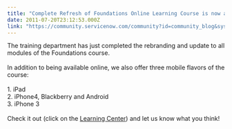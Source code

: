 ```yaml
---
title: "Complete Refresh of Foundations Online Learning Course is now available"
date: 2011-07-20T23:12:53.000Z
link: "https://community.servicenow.com/community?id=community_blog&sys_id=68ccee25dbd0dbc01dcaf3231f96196d"
---
```

<p>The training department has just completed the rebranding and update to all modules of the Foundations course.<br/><br/>In addition to being available online, we also offer three mobile flavors of the course: <br/><br/> 1. iPad<br/> 2. iPhone4, Blackberry and Android <br/> 3. iPhone 3 <br/><br/>Check it out (click on the <a title="k-external-small" class="jive-link-external-small" href="http://community.service-now.com/learning-center#foundations" rel="nofollow" target="_blank">Learning Center</a>) and let us know what you think!</p>